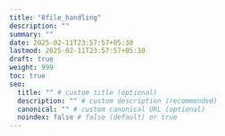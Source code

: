 ```yaml
---
title: "8file_handling"
description: ""
summary: ""
date: 2025-02-11T23:57:57+05:30
lastmod: 2025-02-11T23:57:57+05:30
draft: true
weight: 999
toc: true
seo:
  title: "" # custom title (optional)
  description: "" # custom description (recommended)
  canonical: "" # custom canonical URL (optional)
  noindex: false # false (default) or true
---
```

